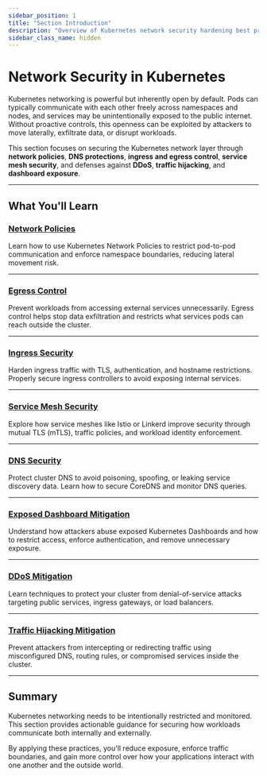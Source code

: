 ```yaml
---
sidebar_position: 1
title: "Section Introduction"
description: "Overview of Kubernetes network security hardening best practices, covering ingress and egress control, traffic isolation, DNS protection, and common attack mitigation strategies."
sidebar_class_name: hidden
---
```


# Network Security in Kubernetes

Kubernetes networking is powerful but inherently open by default. Pods can typically communicate with each other freely across namespaces and nodes, and services may be unintentionally exposed to the public internet. Without proactive controls, this openness can be exploited by attackers to move laterally, exfiltrate data, or disrupt workloads.

This section focuses on securing the Kubernetes network layer through **network policies**, **DNS protections**, **ingress and egress control**, **service mesh security**, and defenses against **DDoS**, **traffic hijacking**, and **dashboard exposure**.

---

## What You'll Learn

### [Network Policies](/docs/best_practices/cluster_setup_and_hardening/network_security/network_policies)

Learn how to use Kubernetes Network Policies to restrict pod-to-pod communication and enforce namespace boundaries, reducing lateral movement risk.

---

### [Egress Control](/docs/best_practices/cluster_setup_and_hardening/network_security/egress_control)

Prevent workloads from accessing external services unnecessarily. Egress control helps stop data exfiltration and restricts what services pods can reach outside the cluster.

---

### [Ingress Security](/docs/best_practices/cluster_setup_and_hardening/network_security/ingress_security)

Harden ingress traffic with TLS, authentication, and hostname restrictions. Properly secure ingress controllers to avoid exposing internal services.

---

### [Service Mesh Security](/docs/best_practices/cluster_setup_and_hardening/network_security/service_mesh_security)

Explore how service meshes like Istio or Linkerd improve security through mutual TLS (mTLS), traffic policies, and workload identity enforcement.

---

### [DNS Security](/docs/best_practices/cluster_setup_and_hardening/network_security/dns_security)

Protect cluster DNS to avoid poisoning, spoofing, or leaking service discovery data. Learn how to secure CoreDNS and monitor DNS queries.

---

### [Exposed Dashboard Mitigation](/docs/best_practices/cluster_setup_and_hardening/network_security/exposed_dashboard_mitigation)

Understand how attackers abuse exposed Kubernetes Dashboards and how to restrict access, enforce authentication, and remove unnecessary exposure.

---

### [DDoS Mitigation](/docs/best_practices/cluster_setup_and_hardening/network_security/ddos_mitigation)

Learn techniques to protect your cluster from denial-of-service attacks targeting public services, ingress gateways, or load balancers.

---

### [Traffic Hijacking Mitigation](/docs/best_practices/cluster_setup_and_hardening/network_security/traffic_hijacking_mitigation)

Prevent attackers from intercepting or redirecting traffic using misconfigured DNS, routing rules, or compromised services inside the cluster.

---

## Summary

Kubernetes networking needs to be intentionally restricted and monitored. This section provides actionable guidance for securing how workloads communicate both internally and externally.

By applying these practices, you'll reduce exposure, enforce traffic boundaries, and gain more control over how your applications interact with one another and the outside world.
